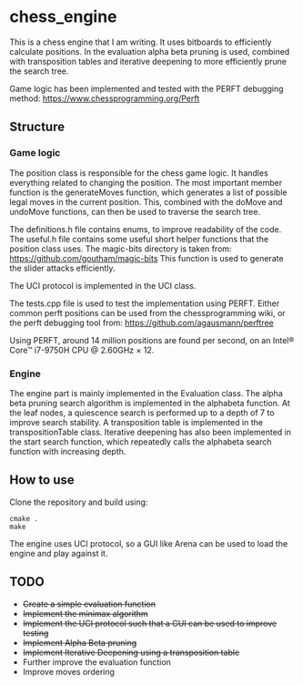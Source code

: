 # chess_engine

This is a chess engine that I am writing. It uses bitboards to efficiently calculate positions. In the evaluation alpha beta pruning is used, combined with transposition tables and iterative deepening to more efficiently prune the search tree. 

Game logic has been implemented and tested with the PERFT debugging method:
https://www.chessprogramming.org/Perft

## Structure
### Game logic
The position class is responsible for the chess game logic. It handles everything related to changing the position. 
The most important member function is the generateMoves function, which generates a list of possible legal moves in the current position. 
This, combined with the doMove and undoMove functions, can then be used to traverse the search tree.

The definitions.h file contains enums, to improve readability of the code.
The useful.h file contains some useful short helper functions that the position class uses. 
The magic-bits directory is taken from: 
https://github.com/goutham/magic-bits
This function is used to generate the slider attacks efficiently.  

The UCI protocol is implemented in the UCI class. 

The tests.cpp file is used to test the implementation using PERFT. Either common perft positions can be used from the chessprogramming wiki, 
or the perft debugging tool from:
https://github.com/agausmann/perftree

Using PERFT, around 14 million positions are found per second, on an Intel® Core™ i7-9750H CPU @ 2.60GHz × 12.

### Engine
The engine part is mainly implemented in the Evaluation class. The alpha beta pruning search algorithm is implemented in the alphabeta function. At the leaf nodes, a quiescence search is performed up to a depth of 7 to improve search stability. A transposition table is implemented in the transpositionTable class. Iterative deepening has also been implemented in the start search function, which repeatedly calls the alphabeta search function with increasing depth. 

## How to use
Clone the repository and build using:
```
cmake .
make
```
The engine uses UCI protocol, so a GUI like Arena can be used to load the engine and play against it. 

## TODO
* ~~Create a simple evaluation function~~
* ~~Implement the minimax algorithm~~
* ~~Implement the UCI protocol such that a GUI can be used to improve testing~~
* ~~Implement Alpha Beta pruning~~
* ~~Implement Iterative Deepening using a transposition table~~
* Further improve the evaluation function
* Improve moves ordering
